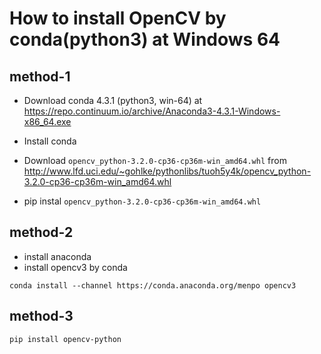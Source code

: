 # How to install OpenCV by conda(python3) at Windows 64

## method-1

* Download conda 4.3.1 (python3, win-64) at https://repo.continuum.io/archive/Anaconda3-4.3.1-Windows-x86_64.exe

* Install conda

* Download `opencv_python-3.2.0-cp36-cp36m-win_amd64.whl` from http://www.lfd.uci.edu/~gohlke/pythonlibs/tuoh5y4k/opencv_python-3.2.0-cp36-cp36m-win_amd64.whl


* pip instal `opencv_python-3.2.0-cp36-cp36m-win_amd64.whl`


## method-2

* install anaconda
* install opencv3 by conda

```
conda install --channel https://conda.anaconda.org/menpo opencv3
```


## method-3

```
pip install opencv-python
```
